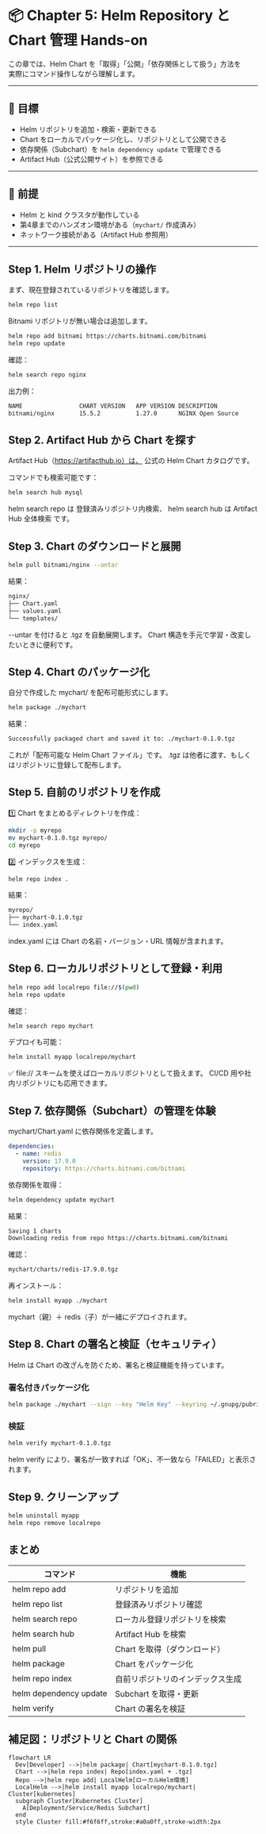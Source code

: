 # 📦 Chapter 5: Helm Repository と Chart 管理 Hands-on

この章では、Helm Chart を「取得」「公開」「依存関係として扱う」方法を  
実際にコマンド操作しながら理解します。

---

## 🎯 目標
- Helm リポジトリを追加・検索・更新できる  
- Chart をローカルでパッケージ化し、リポジトリとして公開できる  
- 依存関係（Subchart）を `helm dependency update` で管理できる  
- Artifact Hub（公式公開サイト）を参照できる  

---

## 🧩 前提
- Helm と kind クラスタが動作している  
- 第4章までのハンズオン環境がある（`mychart/` 作成済み）  
- ネットワーク接続がある（Artifact Hub 参照用）

---

## Step 1. Helm リポジトリの操作

まず、現在登録されているリポジトリを確認します。

```bash
helm repo list
```

Bitnami リポジトリが無い場合は追加します。
```bash
helm repo add bitnami https://charts.bitnami.com/bitnami
helm repo update
```

確認：
```bash
helm search repo nginx
```

出力例：
```bash
NAME               	CHART VERSION	APP VERSION	DESCRIPTION
bitnami/nginx      	15.5.2       	1.27.0     	NGINX Open Source
```

## Step 2. Artifact Hub から Chart を探す
Artifact Hub（https://artifacthub.io）は、
公式の Helm Chart カタログです。

コマンドでも検索可能です：
```bash
helm search hub mysql
```

helm search repo は 登録済みリポジトリ内検索、
helm search hub は Artifact Hub 全体検索 です。

## Step 3. Chart のダウンロードと展開
```bash
helm pull bitnami/nginx --untar
```

結果：
```bash
nginx/
├── Chart.yaml
├── values.yaml
└── templates/
```

--untar を付けると .tgz を自動展開します。
Chart 構造を手元で学習・改変したいときに便利です。

## Step 4. Chart のパッケージ化
自分で作成した mychart/ を配布可能形式にします。
```bash
helm package ./mychart
```

結果：
```bash
Successfully packaged chart and saved it to: ./mychart-0.1.0.tgz
```
これが「配布可能な Helm Chart ファイル」です。
.tgz は他者に渡す、もしくはリポジトリに登録して配布します。

## Step 5. 自前のリポジトリを作成
1️⃣ Chart をまとめるディレクトリを作成：
```bash
mkdir -p myrepo
mv mychart-0.1.0.tgz myrepo/
cd myrepo
```

2️⃣ インデックスを生成：
```bash
helm repo index .
```

結果：
```bash
myrepo/
├── mychart-0.1.0.tgz
└── index.yaml
```
index.yaml には Chart の名前・バージョン・URL 情報が含まれます。

## Step 6. ローカルリポジトリとして登録・利用
```bash
helm repo add localrepo file://$(pwd)
helm repo update
```

確認：
```bash
helm search repo mychart
```

デプロイも可能：
```bash
helm install myapp localrepo/mychart
```
✅ file:// スキームを使えばローカルリポジトリとして扱えます。
CI/CD 用や社内リポジトリにも応用できます。

## Step 7. 依存関係（Subchart）の管理を体験
mychart/Chart.yaml に依存関係を定義します。
```yaml
dependencies:
  - name: redis
    version: 17.9.0
    repository: https://charts.bitnami.com/bitnami
```

依存関係を取得：
```bash
helm dependency update mychart
```

結果：
```bash
Saving 1 charts
Downloading redis from repo https://charts.bitnami.com/bitnami
```

確認：
```bash
mychart/charts/redis-17.9.0.tgz
```

再インストール：
```bash
helm install myapp ./mychart
```

mychart（親）＋ redis（子）が一緒にデプロイされます。

## Step 8. Chart の署名と検証（セキュリティ）
Helm は Chart の改ざんを防ぐため、署名と検証機能を持っています。
### 署名付きパッケージ化
```bash
helm package ./mychart --sign --key "Helm Key" --keyring ~/.gnupg/pubring.gpg
```

### 検証
```bash
helm verify mychart-0.1.0.tgz
```
helm verify により、署名が一致すれば「OK」、不一致なら「FAILED」と表示されます。

## Step 9. クリーンアップ
```bash
helm uninstall myapp
helm repo remove localrepo
```

## まとめ
| コマンド               | 機能                             |
| ---------------------- | -------------------------------- |
| helm repo add          | リポジトリを追加                 |
| helm repo list         | 登録済みリポジトリ確認           |
| helm search repo       | ローカル登録リポジトリを検索     |
| helm search hub        | Artifact Hub を検索              |
| helm pull              | Chart を取得（ダウンロード）     |
| helm package           | Chart をパッケージ化             |
| helm repo index        | 自前リポジトリのインデックス生成 |
| helm dependency update | Subchart を取得・更新            |
| helm verify            | Chart の署名を検証 |

## 補足図：リポジトリと Chart の関係
```mermaid
flowchart LR
  Dev[Developer] -->|helm package| Chart[mychart-0.1.0.tgz]
  Chart -->|helm repo index| Repo[index.yaml + .tgz]
  Repo -->|helm repo add| LocalHelm[ローカルHelm環境]
  LocalHelm -->|helm install myapp localrepo/mychart| Cluster[kubernetes]
  subgraph Cluster[Kubernetes Cluster]
    A[Deployment/Service/Redis Subchart]
  end
  style Cluster fill:#f6f6ff,stroke:#a0a0ff,stroke-width:2px
```